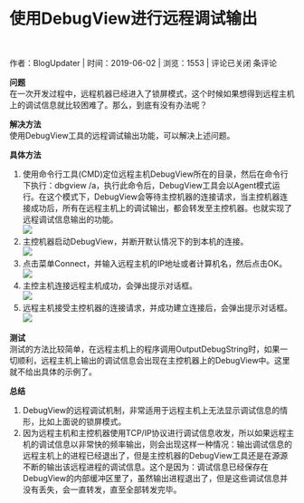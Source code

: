 # 使用DebugView进行远程调试输出

‍

作者：BlogUpdater |  时间：2019-06-02 |  浏览：1553 |  评论已关闭 条评论

**问题**  
在一次开发过程中，远程机器已经进入了锁屏模式，这个时候如果想得到远程主机上的调试信息就比较困难了。那么，到底有没有办法呢？

**解决方法**  
使用DebugView工具的远程调试输出功能，可以解决上述问题。

**具体方法**

1. 使用命令行工具(CMD)定位远程主机DebugView所在的目录，然后在命令行下执行：dbgview /a，执行此命令后，DebugView工具会以Agent模式运行。在这个模式下，DebugView会等待主控机器的连接请求，当主控机器连接成功后，所有在远程主机上的调试输出，都会转发至主控机器。也就实现了远程调试信息输出的功能。  
    ![](0.9571992355267397-20220205003229-uparm3n.png)
2. 主控机器启动DebugView，并断开默认情况下的到本机的连接。  
    ![](0.02962117764052273-20220205003229-wkw3w5e.png)
3. 点击菜单Connect，并输入远程主机的IP地址或者计算机名，然后点击OK。  
    ![](0.6787600111574653-20220205003229-as0ahgf.png)
4. 主控主机连接远程主机成功，会弹出提示对话框。  
    ![](0.5359138034786675-20220205003229-onu8wp1.png)
5. 远程主机接受主控机器的连接请求，并成功建立连接后，会弹出提示对话框。  
    ![](0.41344207844416647-20220205003229-q10ukwo.png)

**测试**  
测试的方法比较简单，在远程主机上的程序调用OutputDebugString时，如果一切顺利，远程主机上输出的调试信息会出现在主控机器上的DebugView中。这里就不给出具体的示例了。

**总结**

1. DebugView的远程调试机制，非常适用于远程主机上无法显示调试信息的情形，比如上面说的锁屏模式。
2. 因为远程主机和主控机器使用TCP/IP协议进行调试信息收发，所以如果远程主机的调试信息以非常快的频率输出，则会出现这样一种情况：输出调试信息的远程主机上的进程已经退出了，但是主控机器的DebugView工具还是在源源不断的输出该远程进程的调试信息。这个是因为：调试信息已经保存在DebugView的内部缓冲区里了，虽然输出进程退出了，但是这些调试信息并没有丢失，会一直转发，直至全部转发完毕。
